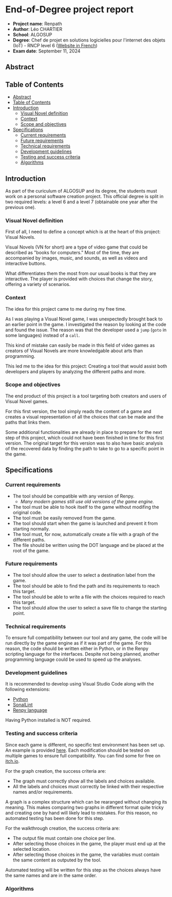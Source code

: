 # End-of-Degree project report

- **Project name**: Renpath
- **Author**: Léo CHARTIER
- **School**: ALGOSUP
- **Degree**: Chef de projet en solutions logicielles pour l'internet des objets (IoT) - RNCP level 6 ([Website in French](https://www.francecompetences.fr/recherche/rncp/37046/))
- **Exam date**: September 11, 2024

## Abstract

<!-- TODO -->

## Table of Contents

- [Abstract](#abstract)
- [Table of Contents](#table-of-contents)
- [Introduction](#introduction)
  - [Visual Novel definition](#visual-novel-definition)
  - [Context](#context)
  - [Scope and objectives](#scope-and-objectives)
- [Specifications](#specifications)
  - [Current requirements](#current-requirements)
  - [Future requirements](#future-requirements)
  - [Technical requirements](#technical-requirements)
  - [Development guidelines](#development-guidelines)
  - [Testing and success criteria](#testing-and-success-criteria)
  - [Algorithms](#algorithms)

## Introduction

As part of the curiculum of ALGOSUP and its degree, the students must work on a personal software creation project. This official degree is split in two required levels: a level 6 and a level 7 (obtainable one year after the previous one).

### Visual Novel definition

First of all, I need to define a concept which is at the heart of this project: Visual Novels.

Visual Novels (VN for short) are a type of video game that could be described as "books for computers." Most of the time, they are accompanied by images, music, and sounds, as well as videos and interactive buttons.

What differentiates them the most from our usual books is that they are interactive. The player is provided with choices that change the story, offering a variety of scenarios.

### Context

The idea for this project came to me during my free time.

As I was playing a Visual Novel game, I was unexpectedly brought back to an earlier point in the game. I investigated the reason by looking at the code and found the issue. The reason was that the developer used a `jump` (`goto` in some languages) instead of a `call`.

This kind of mistake can easily be made in this field of video games as creators of Visual Novels are more knowledgable about arts than programming.

This led me to the idea for this project: Creating a tool that would assist both developers and players by analyzing the different paths and more.

### Scope and objectives

The end product of this project is a tool targeting both creators and users of Visual Novel games.

For this first version, the tool simply reads the content of a game and creates a visual representation of all the choices that can be made and the paths that links them.

Some additional functionalities are already in place to prepare for the next step of this project, which could not have been finished in time for this first version. The original target for this version was to also have basic analysis of the recovered data by finding the path to take to go to a specific point in the game.

## Specifications

### Current requirements

- The tool should be compatible with any version of Renpy.
  - *Many modern games still use old versions of the game engine.*
- The tool must be able to hook itself to the game without modifing the original code.
- The tool must be easily removed from the game.
- The tool should start when the game is launched and prevent it from starting normally.
- The tool must, for now, automatically create a file with a graph of the different paths.
- The file should be written using the DOT language and be placed at the root of the game.

### Future requirements

- The tool should allow the user to select a destination label from the game.
- The tool should be able to find the path and its requirements to reach this target.
- The tool should be able to write a file with the choices required to reach this target.
- The tool should allow the user to select a save file to change the starting point.

### Technical requirements

To ensure full compatibility between our tool and any game, the code will be run directly by the game engine as if it was part of the game.
For this reason, the code should be written either in Python, or in the Renpy scripting language for the interfaces.
Despite not being planned, another programming language could be used to speed up the analyses.

### Development guidelines

It is recommended to develop using Visual Studio Code along with the following extensions:
- [Python](https://marketplace.visualstudio.com/items?itemName=ms-python.python)
- [SonalLint](https://marketplace.visualstudio.com/items?itemName=SonarSource.sonarlint-vscode)
- [Renpy language](https://marketplace.visualstudio.com/items?itemName=renpy.language-renpy)

Having Python installed is NOT required.

### Testing and success criteria

Since each game is different, no specific test environment has been set up. An example is provided [here](https://github.com/leo-chartier/renpath/tree/main/tests).
Each modification should be tested on multiple games to ensure full compatibility. You can find some for free on [itch.io](https://itch.io/games/free/tag-renpy).

For the graph creation, the success criteria are:
- The graph must correctly show all the labels and choices available.
- All the labels and choices must correctly be linked with their respective names and/or requirements.

A graph is a complex structure which can be rearanged without changing its meaning. This makes comparing two graphs in different format quite tricky and creating one by hand will likely lead to mistakes. For this reason, no automated testing has been done for this step.

For the walkthrough creation, the success criteria are:
- The output file must contain one choice per line.
- After selecting those choices in the game, the player must end up at the selected location.
- After selecting those choices in the game, the variables must contain the same content as outputed by the tool.

Automated testing will be written for this step as the choices always have the same names and are in the same order.

### Algorithms

<!-- TODO -->